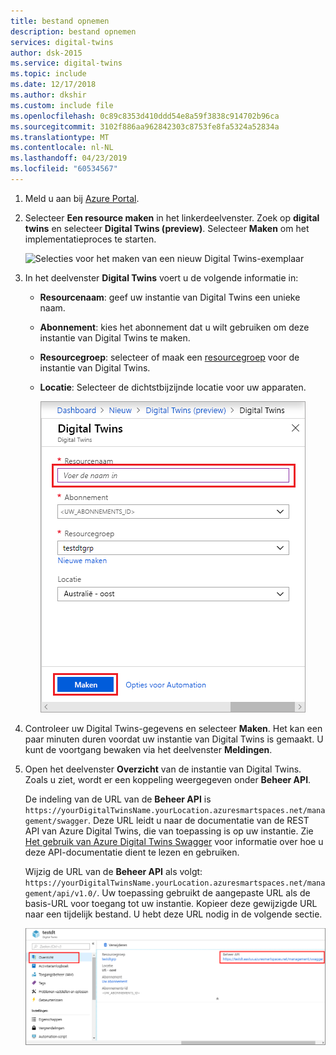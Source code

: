 ```yaml
---
title: bestand opnemen
description: bestand opnemen
services: digital-twins
author: dsk-2015
ms.service: digital-twins
ms.topic: include
ms.date: 12/17/2018
ms.author: dkshir
ms.custom: include file
ms.openlocfilehash: 0c89c8353d410ddd54e8a59f3838c914702b96ca
ms.sourcegitcommit: 3102f886aa962842303c8753fe8fa5324a52834a
ms.translationtype: MT
ms.contentlocale: nl-NL
ms.lasthandoff: 04/23/2019
ms.locfileid: "60534567"
---
```

1. Meld u aan bij [Azure Portal](http://portal.azure.com).

1. Selecteer **Een resource maken** in het linkerdeelvenster. Zoek op **digital twins** en selecteer **Digital Twins (preview)**. Selecteer **Maken** om het implementatieproces te starten.

   ![Selecties voor het maken van een nieuw Digital Twins-exemplaar](./media/create-digital-twins-portal/create-digital-twins.png)

1. In het deelvenster **Digital Twins** voert u de volgende informatie in:
   * **Resourcenaam**: geef uw instantie van Digital Twins een unieke naam.
   * **Abonnement**: kies het abonnement dat u wilt gebruiken om deze instantie van Digital Twins te maken. 
   * **Resourcegroep**: selecteer of maak een [resourcegroep](https://docs.microsoft.com/azure/azure-resource-manager/resource-group-overview#resource-groups) voor de instantie van Digital Twins.
   * **Locatie**: Selecteer de dichtstbijzijnde locatie voor uw apparaten.

     ![Digital Twins-deelvenster met ingevoerde gegevens](./media/create-digital-twins-portal/create-digital-twins-param.png)

1. Controleer uw Digital Twins-gegevens en selecteer **Maken**. Het kan een paar minuten duren voordat uw instantie van Digital Twins is gemaakt. U kunt de voortgang bewaken via het deelvenster **Meldingen**.

1. Open het deelvenster **Overzicht** van de instantie van Digital Twins. Zoals u ziet, wordt er een koppeling weergegeven onder **Beheer API**.

   De indeling van de URL van de **Beheer API** is `https://yourDigitalTwinsName.yourLocation.azuresmartspaces.net/management/swagger`. Deze URL leidt u naar de documentatie van de REST API van Azure Digital Twins, die van toepassing is op uw instantie. Zie [Het gebruik van Azure Digital Twins Swagger](../articles/digital-twins/how-to-use-swagger.md) voor informatie over hoe u deze API-documentatie dient te lezen en gebruiken.

    Wijzig de URL van de **Beheer API** als volgt: `https://yourDigitalTwinsName.yourLocation.azuresmartspaces.net/management/api/v1.0/`. Uw toepassing gebruikt de aangepaste URL als de basis-URL voor toegang tot uw instantie. Kopieer deze gewijzigde URL naar een tijdelijk bestand. U hebt deze URL nodig in de volgende sectie.

    ![Beheer-API](./media/create-digital-twins-portal/digital-twins-management-api.png)